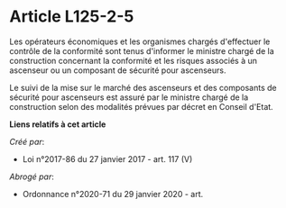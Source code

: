 # Article L125-2-5

Les opérateurs économiques et les organismes chargés d'effectuer le contrôle de la conformité sont tenus d'informer le
ministre chargé de la construction concernant la conformité et les risques associés à un ascenseur ou un composant de
sécurité pour ascenseurs.

Le suivi de la mise sur le marché des ascenseurs et des composants de sécurité pour ascenseurs est assuré par le ministre
chargé de la construction selon des modalités prévues par décret en Conseil d'Etat.

**Liens relatifs à cet article**

_Créé par_:

  - Loi n°2017-86 du 27 janvier 2017 - art. 117 (V)

_Abrogé par_:

  - Ordonnance n°2020-71 du 29 janvier 2020 - art.
